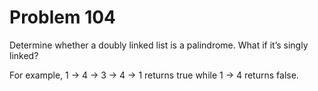 # Problem 104
Determine whether a doubly linked list is a palindrome. What if it’s
singly linked?

For example, 1 -> 4 -> 3 -> 4 -> 1 returns true while 1 -> 4 returns false.